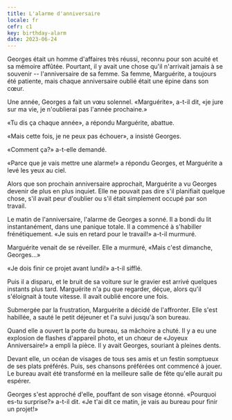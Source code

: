 ```yaml
---
title: L'alarme d'anniversaire
locale: fr
cefr: c1
key: birthday-alarm
date: 2023-06-24
---
```


Georges était un homme d'affaires très réussi, reconnu pour son acuité et sa mémoire affûtée. Pourtant, il y avait une chose qu'il n'arrivait jamais à se souvenir -- l'anniversaire de sa femme. Sa femme, Marguérite, a toujours été patiente, mais chaque anniversaire oublié était une épine dans son cœur.

Une année, Georges a fait un vœu solennel. «Marguérite», a-t-il dit, «je jure sur ma vie, je n'oublierai pas l'année prochaine.»

«Tu dis ça chaque année», a répondu Marguérite, abattue.

«Mais cette fois, je ne peux pas échouer», a insisté Georges.

«Comment ça?» a-t-elle demandé.

«Parce que je vais mettre une alarme!» a répondu Georges, et Marguérite a levé les yeux au ciel.

Alors que son prochain anniversaire approchait, Marguérite a vu Georges devenir de plus en plus inquiet. Elle ne pouvait pas dire s'il planifiait quelque chose, s'il avait peur d'oublier ou s'il était simplement occupé par son travail.

Le matin de l'anniversaire, l'alarme de Georges a sonné. Il a bondi du lit instantanément, dans une panique totale. Il a commencé à s'habiller frénétiquement. «Je suis en retard pour le travail!» a-t-il murmuré.

Marguérite venait de se réveiller. Elle a murmuré, «Mais c'est dimanche, Georges...»

«Je dois finir ce projet avant lundi!» a-t-il sifflé.

Puis il a disparu, et le bruit de sa voiture sur le gravier est arrivé quelques instants plus tard. Marguérite n'a pu que regarder, déçue, alors qu'il s'éloignait à toute vitesse. Il avait oublié encore une fois.

Submergée par la frustration, Marguérite a décidé de l'affronter. Elle s'est habillée, a sauté le petit déjeuner et l'a suivi jusqu'à son bureau.

Quand elle a ouvert la porte du bureau, sa mâchoire a chuté. Il y a eu une explosion de flashes d'appareil photo, et un chœur de «Joyeux Anniversaire!» a empli la pièce. Il y avait Georges, souriant à pleines dents.

Devant elle, un océan de visages de tous ses amis et un festin somptueux de ses plats préférés. Puis, ses chansons préférées ont commencé à jouer. Le bureau avait été transformé en la meilleure salle de fête qu'elle aurait pu espérer.

Georges s'est approché d'elle, pouffant de son visage étonné. «Pourquoi es-tu surprise?» a-t-il dit. «Je t'ai dit ce matin, je vais au bureau pour finir un projet!»